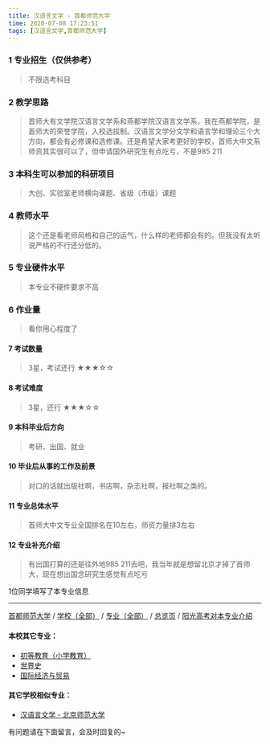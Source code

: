 ```yaml
---
title: 汉语言文学 - 首都师范大学
time: 2020-07-08 17:23:51
tags: [汉语言文学,首都师范大学]
---
```

### 1 专业招生（仅供参考）  
> 不限选考科目 

### 2 教学思路
> 首师大有文学院汉语言文学系和燕都学院汉语言文学系，我在燕都学院，是首师大的荣誉学院，入校选拔制。汉语言文学分文学和语言学和理论三个大方向，都会有必修课和选修课。还是希望大家考更好的学校，首师大中文系师资其实很可以了，但申请国外研究生有点吃亏，不是985  211


### 3 本科生可以参加的科研项目
>  大创、实验室老师横向课题、省级（市级）课题


### 4 教师水平
> 这个还是看老师风格和自己的运气，什么样的老师都会有的。但我没有太听说严格的不行还分低的。


### 5 专业硬件水平
> 本专业不硬件要求不高


### 6 作业量
>看你用心程度了



#### 7 考试数量
>3星，考试还行
★★★☆☆



#### 8 考试难度
> 3星，还行
★★★☆☆

#### 9 本科毕业后方向
> 考研、出国、就业


#### 10 毕业后从事的工作及前景
> 对口的话就出版社啊，书店啊，杂志社啊，报社啊之类的。


#### 11 专业总体水平
> 首师大中文专业全国排名在10左右，师资力量排3左右


#### 12 专业补充介绍
> 有出国打算的还是往外地985 211去吧，我当年就是想留北京才掉了首师大，现在想出国念研究生感觉有点吃亏

1位同学填写了本专业信息
***
[首都师范大学](https://univgo.github.io/2020/07/08/8239521db7bd) / [学校（全部）](https://univgo.github.io/2020/07/08/3efa6bcca419) / [专业（全部）](https://univgo.github.io/2020/07/08/2d4c6d3552c2) / [总览页](https://univgo.github.io/2020/07/08/445daeb4fa00) / [阳光高考对本专业介绍](http://gaokao.chsi.com.cn/sch/zyk/view.do?schId=73394606&specId=73383455
)
#### 本校其它专业：
- [初等教育（小学教育）](https://univgo.github.io/2020/07/08/e65dc2a1d9bb)
- [世界史](https://univgo.github.io/2020/07/08/cce9dba656dc)
- [国际经济与贸易](https://univgo.github.io/2020/07/08/1f0ba424bfb5)

#### 其它学校相似专业：
- [汉语言文学 - 北京师范大学](https://univgo.github.io/2020/07/08/3aae24e6fd08)

有问题请在下面留言，会及时回复的~